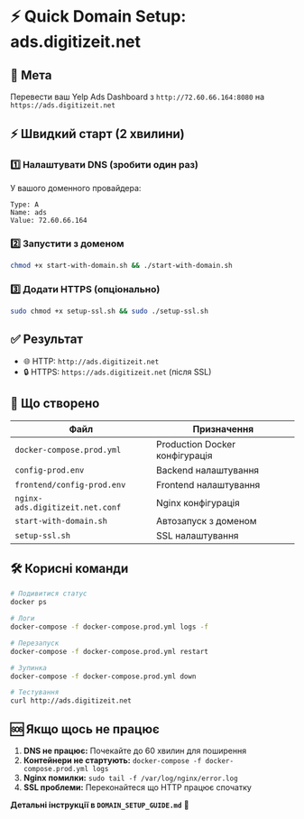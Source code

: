 # ⚡ Quick Domain Setup: ads.digitizeit.net

## 🎯 Мета
Перевести ваш Yelp Ads Dashboard з `http://72.60.66.164:8080` на `https://ads.digitizeit.net`

## ⚡ Швидкий старт (2 хвилини)

### 1️⃣ Налаштувати DNS (зробити один раз)
У вашого доменного провайдера:
```
Type: A
Name: ads  
Value: 72.60.66.164
```

### 2️⃣ Запустити з доменом
```bash
chmod +x start-with-domain.sh && ./start-with-domain.sh
```

### 3️⃣ Додати HTTPS (опціонально)
```bash
sudo chmod +x setup-ssl.sh && sudo ./setup-ssl.sh
```

## ✅ Результат
- 🌐 HTTP: `http://ads.digitizeit.net`
- 🔒 HTTPS: `https://ads.digitizeit.net` (після SSL)

## 🔧 Що створено

| Файл | Призначення |
|------|-------------|
| `docker-compose.prod.yml` | Production Docker конфігурація |
| `config-prod.env` | Backend налаштування |
| `frontend/config-prod.env` | Frontend налаштування |
| `nginx-ads.digitizeit.net.conf` | Nginx конфігурація |
| `start-with-domain.sh` | Автозапуск з доменом |
| `setup-ssl.sh` | SSL налаштування |

## 🛠 Корисні команди

```bash
# Подивитися статус
docker ps

# Логи
docker-compose -f docker-compose.prod.yml logs -f

# Перезапуск
docker-compose -f docker-compose.prod.yml restart

# Зупинка
docker-compose -f docker-compose.prod.yml down

# Тестування
curl http://ads.digitizeit.net
```

## 🆘 Якщо щось не працює

1. **DNS не працює:** Почекайте до 60 хвилин для поширення
2. **Контейнери не стартують:** `docker-compose -f docker-compose.prod.yml logs`
3. **Nginx помилки:** `sudo tail -f /var/log/nginx/error.log`
4. **SSL проблеми:** Переконайтеся що HTTP працює спочатку

**Детальні інструкції в `DOMAIN_SETUP_GUIDE.md`** 📖
